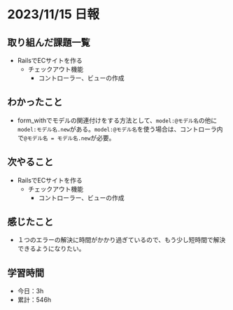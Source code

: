 # 2023/11/15 日報
## 取り組んだ課題一覧
- RailsでECサイトを作る
  - チェックアウト機能
    - コントローラー、ビューの作成

## わかったこと
- form_withでモデルの関連付けをする方法として、`model:@モデル名`の他に`model:モデル名.new`がある。`model:@モデル名`を使う場合は、コントローラ内で`@モデル名 = モデル名.new`が必要。

## 次やること
- RailsでECサイトを作る
  - チェックアウト機能
    - コントローラー、ビューの作成

## 感じたこと
- １つのエラーの解決に時間がかかり過ぎているので、もう少し短時間で解決できるようになりたい。

## 学習時間
- 今日：3h
- 累計：546h
